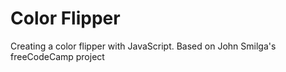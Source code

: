 # Color Flipper
 Creating a color flipper with JavaScript. Based on John Smilga's freeCodeCamp project
